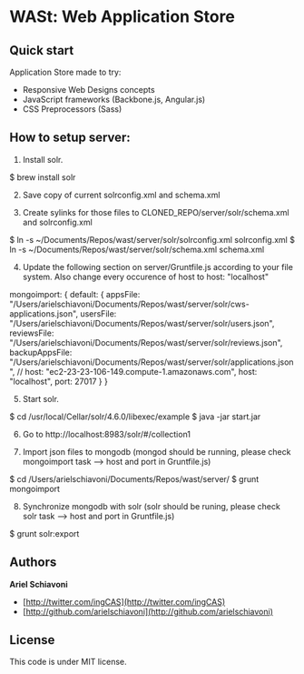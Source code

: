 WASt: Web Application Store
===========================

## Quick start

Application Store made to try:
  - Responsive Web Designs concepts
  - JavaScript frameworks (Backbone.js, Angular.js)
  - CSS Preprocessors (Sass)


## How to setup server:

1. Install solr.

$ brew install solr

2. Save copy of current solrconfig.xml and schema.xml

3. Create sylinks for those files to CLONED_REPO/server/solr/schema.xml and solrconfig.xml

$ ln -s ~/Documents/Repos/wast/server/solr/solrconfig.xml solrconfig.xml
$ ln -s ~/Documents/Repos/wast/server/solr/schema.xml schema.xml

4. Update the following section on server/Gruntfile.js according to your file system. Also change every occurence of
host to host: "localhost"

mongoimport: {
  default: {
    appsFile: "/Users/arielschiavoni/Documents/Repos/wast/server/solr/cws-applications.json",
    usersFile: "/Users/arielschiavoni/Documents/Repos/wast/server/solr/users.json",
    reviewsFile: "/Users/arielschiavoni/Documents/Repos/wast/server/solr/reviews.json",
    backupAppsFile: "/Users/arielschiavoni/Documents/Repos/wast/server/solr/applications.json",
    // host: "ec2-23-23-106-149.compute-1.amazonaws.com",
    host: "localhost",
    port: 27017
  }
}

5. Start solr.

$ cd /usr/local/Cellar/solr/4.6.0/libexec/example
$ java -jar start.jar

6. Go to http://localhost:8983/solr/#/collection1

7. Import json files to mongodb (mongod should be running, please check mongoimport task --> host and port in Gruntfile.js)

$ cd /Users/arielschiavoni/Documents/Repos/wast/server/
$ grunt mongoimport

8. Synchronize mongodb with solr (solr should be runing, please check solr task --> host and port in Gruntfile.js)

$ grunt solr:export


## Authors

**Ariel Schiavoni**

+ [http://twitter.com/ingCAS](http://twitter.com/ingCAS)
+ [http://github.com/arielschiavoni](http://github.com/arielschiavoni)

## License

This code is under MIT license.
